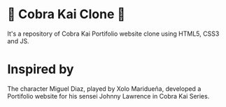 # 🐍 Cobra Kai Clone 🥋
It's a repository of Cobra Kai Portifolio website clone using HTML5, CSS3 and JS. 

# Inspired by
The character Miguel Diaz, played by Xolo Maridueña, developed a Portifolio website for his sensei Johnny Lawrence in Cobra Kai Series.
